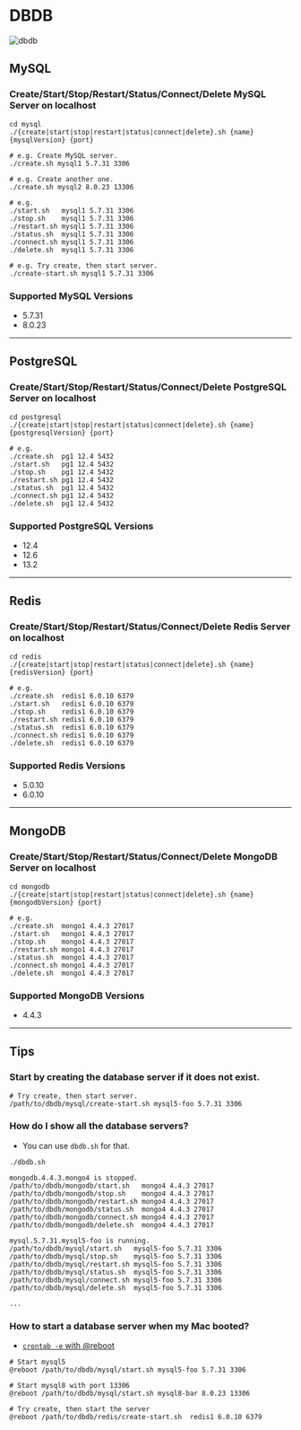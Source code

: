 # DBDB

![dbdb](https://user-images.githubusercontent.com/177159/115173015-6830cd00-a101-11eb-9d91-49331a97fad5.png)

## MySQL
### Create/Start/Stop/Restart/Status/Connect/Delete MySQL Server on localhost
```
cd mysql
./{create|start|stop|restart|status|connect|delete}.sh {name} {mysqlVersion} {port}

# e.g. Create MySQL server.
./create.sh mysql1 5.7.31 3306

# e.g. Create another one.
./create.sh mysql2 8.0.23 13306

# e.g. 
./start.sh   mysql1 5.7.31 3306
./stop.sh    mysql1 5.7.31 3306
./restart.sh mysql1 5.7.31 3306
./status.sh  mysql1 5.7.31 3306
./connect.sh mysql1 5.7.31 3306
./delete.sh  mysql1 5.7.31 3306

# e.g. Try create, then start server.
./create-start.sh mysql1 5.7.31 3306
```

### Supported MySQL Versions
- 5.7.31
- 8.0.23

----

## PostgreSQL
### Create/Start/Stop/Restart/Status/Connect/Delete PostgreSQL Server on localhost
```
cd postgresql
./{create|start|stop|restart|status|connect|delete}.sh {name} {postgresqlVersion} {port}

# e.g.
./create.sh  pg1 12.4 5432
./start.sh   pg1 12.4 5432
./stop.sh    pg1 12.4 5432
./restart.sh pg1 12.4 5432
./status.sh  pg1 12.4 5432
./connect.sh pg1 12.4 5432
./delete.sh  pg1 12.4 5432
```
### Supported PostgreSQL Versions
- 12.4
- 12.6
- 13.2

----

## Redis
### Create/Start/Stop/Restart/Status/Connect/Delete Redis Server on localhost
```
cd redis
./{create|start|stop|restart|status|connect|delete}.sh {name} {redisVersion} {port}

# e.g.
./create.sh  redis1 6.0.10 6379
./start.sh   redis1 6.0.10 6379
./stop.sh    redis1 6.0.10 6379
./restart.sh redis1 6.0.10 6379
./status.sh  redis1 6.0.10 6379
./connect.sh redis1 6.0.10 6379
./delete.sh  redis1 6.0.10 6379
```
### Supported Redis Versions
- 5.0.10
- 6.0.10

----

## MongoDB
### Create/Start/Stop/Restart/Status/Connect/Delete MongoDB Server on localhost
```
cd mongodb
./{create|start|stop|restart|status|connect|delete}.sh {name} {mongodbVersion} {port}

# e.g.
./create.sh  mongo1 4.4.3 27017
./start.sh   mongo1 4.4.3 27017
./stop.sh    mongo1 4.4.3 27017
./restart.sh mongo1 4.4.3 27017
./status.sh  mongo1 4.4.3 27017
./connect.sh mongo1 4.4.3 27017
./delete.sh  mongo1 4.4.3 27017
```
### Supported MongoDB Versions
- 4.4.3

----

## Tips

### Start by creating the database server if it does not exist.
```
# Try create, then start server.
/path/to/dbdb/mysql/create-start.sh mysql5-foo 5.7.31 3306
```

### How do I show all the database servers?
- You can use `dbdb.sh` for that.
```
./dbdb.sh

mongodb.4.4.3.mongo4 is stopped.
/path/to/dbdb/mongodb/start.sh   mongo4 4.4.3 27017
/path/to/dbdb/mongodb/stop.sh    mongo4 4.4.3 27017
/path/to/dbdb/mongodb/restart.sh mongo4 4.4.3 27017
/path/to/dbdb/mongodb/status.sh  mongo4 4.4.3 27017
/path/to/dbdb/mongodb/connect.sh mongo4 4.4.3 27017
/path/to/dbdb/mongodb/delete.sh  mongo4 4.4.3 27017

mysql.5.7.31.mysql5-foo is running.
/path/to/dbdb/mysql/start.sh   mysql5-foo 5.7.31 3306
/path/to/dbdb/mysql/stop.sh    mysql5-foo 5.7.31 3306
/path/to/dbdb/mysql/restart.sh mysql5-foo 5.7.31 3306
/path/to/dbdb/mysql/status.sh  mysql5-foo 5.7.31 3306
/path/to/dbdb/mysql/connect.sh mysql5-foo 5.7.31 3306
/path/to/dbdb/mysql/delete.sh  mysql5-foo 5.7.31 3306

...
```

### How to start a database server when my Mac booted?
- [`crontab -e` with @reboot](https://man7.org/linux/man-pages/man5/crontab.5.html#EXTENSIONS)
```
# Start mysql5
@reboot /path/to/dbdb/mysql/start.sh mysql5-foo 5.7.31 3306

# Start mysql8 with port 13306
@reboot /path/to/dbdb/mysql/start.sh mysql8-bar 8.0.23 13306

# Try create, then start the server
@reboot /path/to/dbdb/redis/create-start.sh  redis1 6.0.10 6379
```

